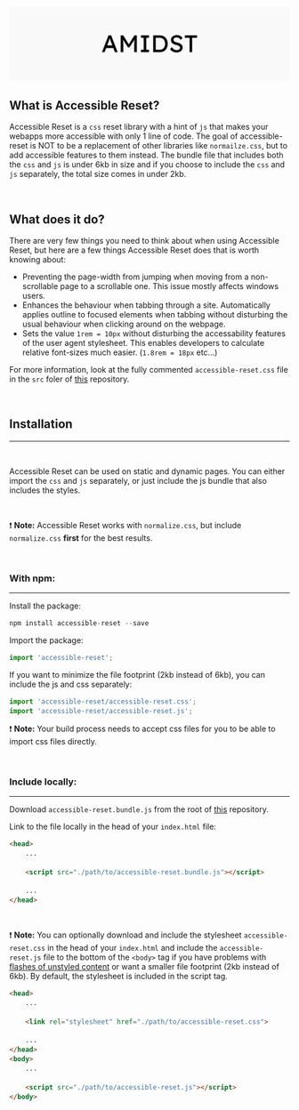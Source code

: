 <img src="./banner.jpg">

## What is Accessible Reset?

Accessible Reset is a `css` reset library with a hint of `js` that makes your webapps more accessible with only 1 line of code. The goal of accessible-reset is NOT to be a replacement of other libraries like `normailze.css`, but to add accessible features to them instead. The bundle file that includes both the `css` and `js` is under 6kb in size and if you choose to include the `css` and `js` separately, the total size comes in under 2kb.

<br>

## What does it do?

There are very few things you need to think about when using Accessible Reset, but here are a few things Accessible Reset does that is worth knowing about:

- Preventing the page-width from jumping when moving from a non-scrollable page to a scrollable one. This issue mostly affects windows users.
- Enhances the behaviour when tabbing through a site. Automatically applies outline to focused elements when tabbing without disturbing the usual behaviour when clicking around on the webpage.
- Sets the value `1rem = 10px` without disturbing the accessability features of the user agent stylesheet. This enables developers to calculate relative font-sizes much easier. (`1.8rem = 18px` etc...)

For more information, look at the fully commented `accessible-reset.css` file in the `src` foler of [this](https://github.com/matssom/accessible-reset.git) repository.

<br>

## Installation
<hr>

<br>

Accessible Reset can be used on static and dynamic pages. You can either import the `css` and `js` separately, or just include the js bundle that also includes the styles.

<br>

:exclamation: **Note:**
Accessible Reset works with `normalize.css`, but include `normalize.css` **first** for the best results.

<br>

### With npm:
<hr>

Install the package:

```js
npm install accessible-reset --save
```

Import the package:

```js 
import 'accessible-reset';
```


If you want to minimize the file footprint (2kb instead of 6kb), you can include the js and css separately:

```js
import 'accessible-reset/accessible-reset.css';
import 'accessible-reset/accessible-reset.js';
```

:exclamation: **Note:** Your build process needs to accept css files for you to be able to import css files directly.


<br>

### Include locally:
<hr>

Download `accessible-reset.bundle.js` from the root of [this](https://github.com/matssom/accessible-reset.git) repository.

Link to the file locally in the head of your `index.html` file:

```html
<head>
    ...

    <script src="./path/to/accessible-reset.bundle.js"></script>
    
    ...
</head>
```

<br>

:exclamation: **Note:**
You can optionally download and include the stylesheet `accessible-reset.css` in the head of your `index.html` and include the `accessible-reset.js` file to the bottom of the `<body>` tag if you have problems with [flashes of unstyled content](https://en.wikipedia.org/wiki/Flash_of_unstyled_content) or want a smaller file footprint (2kb instead of 6kb). By default, the stylesheet is included in the script tag.

```html
<head>
    ...
    
    <link rel="stylesheet" href="./path/to/accessible-reset.css">
    
    ...
</head>
<body>
    ...

    <script src="./path/to/accessible-reset.js"></script>
</body>
```
